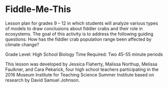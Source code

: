 # Fiddle-Me-This
Lesson plan for grades 9 – 12 in which students will analyze various types of models to draw conclusions about fiddler crabs and their role in ecosystems. The goal of this activity is to address the following guiding questions: How has the fiddler crab population range been affected by climate change?

Grade Level: High School Biology
Time Required: Two 45-55 minute periods

This lesson was developed by Jessica Flaherty, Malissa Northup, Melissa Faulkner, and Cara Pekarick, four high school teachers participating in the 2016 Museum Institute for Teaching Science Summer Institute based on research by David Samuel Johnson.

